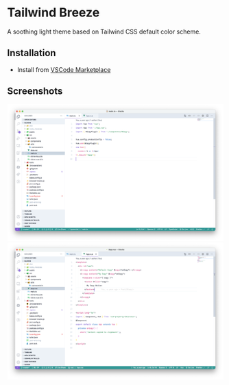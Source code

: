 # Tailwind Breeze

A soothing light theme based on Tailwind CSS default color scheme.

## Installation

- Install from [VSCode Marketplace](https://marketplace.visualstudio.com/items?itemName=praveenpuglia.tailwind-breeze)

## Screenshots

![](./screenshots/1.png)
![](./screenshots/2.png)
